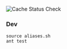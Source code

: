 ![Cache Status Check](https://github.com/rdok/bbc-academy_advanced-tdd/workflows/cache-status-check/badge.svg)

### Dev
```
source aliases.sh
ant test
```
